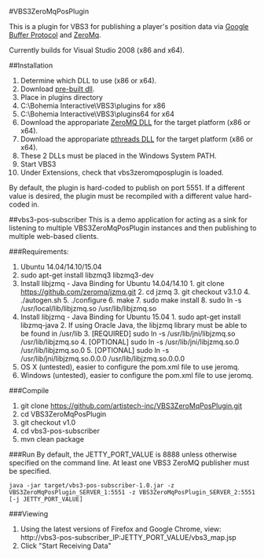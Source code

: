 #VBS3ZeroMqPosPlugin

This is a plugin for VBS3 for publishing a player's position data via [Google Buffer Protocol](https://developers.google.com/protocol-buffers/?hl=en) and [ZeroMq](http://zeromq.org/).

Currently builds for Visual Studio 2008 (x86 and x64).

##Installation
 1. Determine which DLL to use (x86 or x64).
 2. Download [pre-built dll](https://github.com/artistech-inc/VBS3ZeroMqPosPlugin/tree/v1.0/VBS3ZeroMqPosPlugin/bin).
 3. Place in plugins directory
   1. C:\Bohemia Interactive\VBS3\plugins for x86
   2. C:\Bohemia Interactive\VBS3\plugins64 for x64
 4. Download the appropariate [ZeroMQ DLL](https://github.com/artistech-inc/VBS3ZeroMqPosPlugin/tree/v1.0/zeromq-4.0.4) for the target platform (x86 or x64).
 5. Download the appropariate [pthreads DLL](https://github.com/artistech-inc/VBS3ZeroMqPosPlugin/tree/v1.0/pthreads-2.9.1/lib) for the target platform (x86 or x64).
 6. These 2 DLLs must be placed in the Windows System PATH.
 7. Start VBS3
 8. Under Extensions, check that vbs3zeromqposplugin is loaded.

By default, the plugin is hard-coded to publish on port 5551.  If a different value is desired, the plugin must be recompiled with a different value hard-coded in.

##vbs3-pos-subscriber
This is a demo application for acting as a sink for listening to multiple VBS3ZeroMqPosPlugin instances and then publishing to multiple web-based clients.

###Requirements:
 1. Ubuntu 14.04/14.10/15.04
  1. sudo apt-get install libzmq3 libzmq3-dev
  2. Install libjzmq - Java Binding for Ubuntu 14.04/14.10
    1. git clone https://github.com/zeromq/jzmq.git
    2. cd jzmq
    3. git checkout v3.1.0
    4. ./autogen.sh
    5. ./configure
    6. make
    7. sudo make install
    8. sudo ln -s /usr/local/lib/libjzmq.so /usr/lib/libjzmq.so
  3. Install libjzmq - Java Binding for Ubuntu 15.04
    1. sudo apt-get install libzmq-java
    2. If using Oracle Java, the libjzmq library must be able to be found in /usr/lib
    3. [REQUIRED] sudo ln -s /usr/lib/jni/libjzmq.so /usr/lib/libjzmq.so
    4. [OPTIONAL] sudo ln -s /usr/lib/jni/libjzmq.so.0 /usr/lib/libjzmq.so.0
    5. [OPTIONAL] sudo ln -s /usr/lib/jni/libjzmq.so.0.0.0 /usr/lib/libjzmq.so.0.0.0
 2. OS X (untested), easier to configure the pom.xml file to use jeromq.
 3. Windows (untested), easier to configure the pom.xml file to use jeromq.

###Compile
1. git clone https://github.com/artistech-inc/VBS3ZeroMqPosPlugin.git
2. cd VBS3ZeroMqPosPlugin
3. git checkout v1.0
4. cd vbs3-pos-subscriber
5. mvn clean package

###Run
By default, the JETTY_PORT_VALUE is 8888 unless otherwise specified on the command line. At least one VBS3 ZeroMQ publisher must be specified.
```shell
java -jar target/vbs3-pos-subscriber-1.0.jar -z VBS3ZeroMqPosPlugin_SERVER_1:5551 -z VBS3ZeroMqPosPlugin_SERVER_2:5551 [-j JETTY_PORT_VALUE]
```
###Viewing
 1. Using the latest versions of Firefox and Google Chrome, view: http://vbs3-pos-subscriber_IP:JETTY_PORT_VALUE/vbs3_map.jsp
 2. Click "Start Receiving Data"
